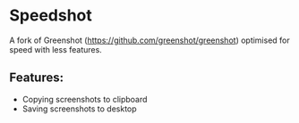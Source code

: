 # Speedshot
A fork of Greenshot (https://github.com/greenshot/greenshot) optimised for speed with less features.

## Features:
<ul>
  <li>Copying screenshots to clipboard</li>
  <li>Saving screenshots to desktop</li>
</ul>
